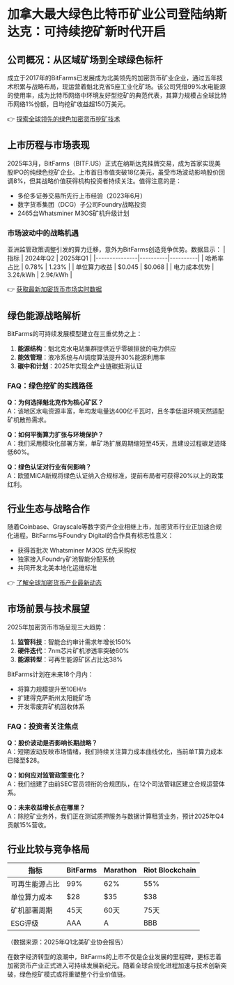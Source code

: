 # 加拿大最大绿色比特币矿业公司登陆纳斯达克：可持续挖矿新时代开启

## 公司概况：从区域矿场到全球绿色标杆
成立于2017年的BitFarms已发展成为北美领先的加密货币矿业企业，通过五年技术积累与战略布局，现运营着魁北克省5座工业化矿场。该公司凭借99%水电能源的使用率，成为比特币网络中环境友好型挖矿的典范代表，其算力规模占全球比特币网络1%份额，日均挖矿收益超150万美元。

👉 [探索全球领先的绿色加密货币挖矿技术](https://bit.ly/okx_welcome)

## 上市历程与市场表现
2025年3月，BitFarms（BITF.US）正式在纳斯达克挂牌交易，成为首家实现美股IPO的纯绿色挖矿企业。上市首日市值突破18亿美元，虽受市场波动影响股价回调8%，但其战略价值获得机构投资者持续关注。值得注意的是：
- 多伦多证券交易所先行上市经验（2023年6月）
- 数字货币集团（DCG）子公司Foundry战略投资
- 2465台Whatsminer M3OS矿机升级计划

### 市场波动中的战略机遇
亚洲监管政策调整引发的算力迁移，意外为BitFarms创造竞争优势。数据显示：
| 指标          | 2024年Q2 | 2025年Q1 |
|---------------|----------|----------|
| 哈希率占比    | 0.78%    | 1.23%    |
| 单位算力收益  | $0.045   | $0.068   |
| 电力成本优势  | 3.2¢/kWh | 2.9¢/kWh |

👉 [获取最新加密货币市场实时数据](https://bit.ly/okx_welcome)

## 绿色能源战略解析
BitFarms的可持续发展模型建立在三重优势之上：
1. **能源结构**：魁北克水电站集群提供近乎零碳排放的电力供应
2. **能效管理**：液冷系统与AI调度算法提升30%能源利用率
3. **碳中和计划**：2025年实现全产业链碳抵消认证

### FAQ：绿色挖矿的实践路径
**Q：为何选择魁北克作为核心矿区？**  
A：该地区水电资源丰富，年均发电量达400亿千瓦时，且冬季低温环境天然适配矿机散热需求。

**Q：如何平衡算力扩张与环境保护？**  
A：我们采用模块化部署方案，单矿场扩展周期缩短至45天，且建设过程碳足迹降低60%。

**Q：绿色认证对行业有何影响？**  
A：欧盟MiCA新规将绿色认证纳入合规标准，提前布局者可获得20%以上的政策红利。

## 行业生态与战略合作
随着Coinbase、Grayscale等数字资产企业相继上市，加密货币行业正加速合规化进程。BitFarms与Foundry Digital的合作具有标志性意义：
- 获得首批次 Whatsminer M3OS 优先采购权
- 独家接入Foundry矿池智能分配系统
- 共同开发北美本地化运维标准

👉 [了解全球加密货币产业最新动态](https://bit.ly/okx_welcome)

## 市场前景与技术展望
2025年加密货币市场呈现三大趋势：
1. **监管科技**：智能合约审计需求年增长150%
2. **硬件迭代**：7nm芯片矿机渗透率突破60%
3. **能源转型**：可再生能源矿区占比达38%

BitFarms计划在未来18个月内：
- 将算力规模提升至10EH/s
- 扩建得克萨斯州太阳能矿场
- 开发零废弃矿机回收体系

### FAQ：投资者关注焦点
**Q：股价波动是否影响长期战略？**  
A：短期波动反映市场情绪，我们持续关注算力成本曲线优化，当前单T算力成本已降至$28。

**Q：如何应对监管政策变化？**  
A：我们组建了由前SEC官员领衔的合规团队，在12个司法管辖区建立合规运营体系。

**Q：未来收益增长点在哪里？**  
A：除挖矿业务外，我们正在测试质押服务与数据计算租赁业务，预计2025年Q4贡献15%营收。

## 行业比较与竞争格局
| 指标          | BitFarms | Marathon | Riot Blockchain |
|---------------|----------|----------|-----------------|
| 可再生能源占比| 99%      | 62%      | 55%             |
| 单位算力成本  | $28      | $35      | $38             |
| 矿机部署周期  | 45天     | 60天     | 75天            |
| ESG评级       | AAA      | A        | BBB             |

（数据来源：2025年Q1北美矿业协会报告）

在数字经济转型的浪潮中，BitFarms的上市不仅是企业发展的里程碑，更标志着加密货币产业正式进入可持续发展新纪元。随着全球合规化进程加速与技术创新突破，绿色挖矿模式或将重塑整个行业价值链。